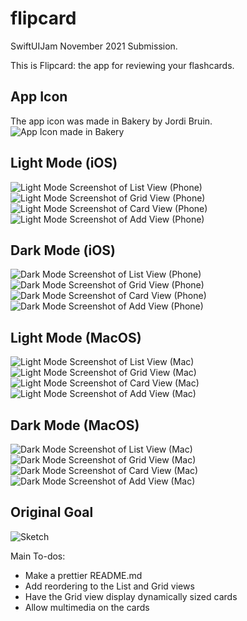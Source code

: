 # flipcard
SwiftUIJam November 2021 Submission.

This is Flipcard: the app for reviewing your flashcards.

## App Icon
The app icon was made in Bakery by Jordi Bruin.
![App Icon made in Bakery](icon.png)

## Light Mode (iOS)
![Light Mode Screenshot of List View (Phone)](README_Assets/01_light_phone.PNG)
![Light Mode Screenshot of Grid View (Phone)](README_Assets/02_light_phone.PNG)
![Light Mode Screenshot of Card View (Phone)](README_Assets/03_light_phone.PNG)
![Light Mode Screenshot of Add View (Phone)](README_Assets/add_light_phone.PNG)

## Dark Mode (iOS)
![Dark Mode Screenshot of List View (Phone)](README_Assets/01_dark_phone.PNG)
![Dark Mode Screenshot of Grid View (Phone)](README_Assets/02_dark_phone.PNG)
![Dark Mode Screenshot of Card View (Phone)](README_Assets/03_dark_phone.PNG)
![Dark Mode Screenshot of Add View (Phone)](README_Assets/add_dark_phone.PNG)

## Light Mode (MacOS)
![Light Mode Screenshot of List View (Mac)](README_Assets/01_light_mac.png)
![Light Mode Screenshot of Grid View (Mac)](README_Assets/02_light_mac.png)
![Light Mode Screenshot of Card View (Mac)](README_Assets/03_light_mac.png)
![Light Mode Screenshot of Add View (Mac)](README_Assets/add_light_mac.png)

## Dark Mode (MacOS)
![Dark Mode Screenshot of List View (Mac)](README_Assets/01_dark_mac.png)
![Dark Mode Screenshot of Grid View (Mac)](README_Assets/02_dark_mac.png)
![Dark Mode Screenshot of Card View (Mac)](README_Assets/03_dark_mac.png)
![Dark Mode Screenshot of Add View (Mac)](README_Assets/add_dark_mac.png)

## Original Goal
![Sketch](README_Assets/sketch.png)

Main To-dos: 
- Make a prettier README.md
- Add reordering to the List and Grid views
- Have the Grid view display dynamically sized cards
- Allow multimedia on the cards
